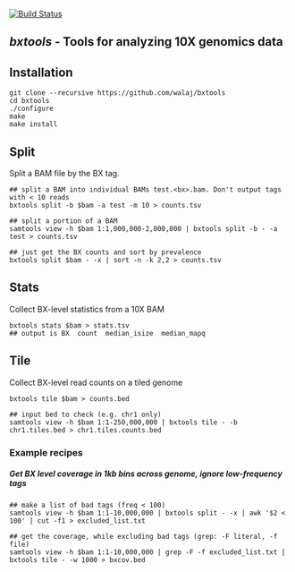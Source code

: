 [![Build Status](https://travis-ci.org/walaj/bxtools.svg?branch=master)](https://travis-ci.org/walaj/bxtools)

## *bxtools* - Tools for analyzing 10X genomics data

Installation
------------

```
git clone --recursive https://github.com/walaj/bxtools
cd bxtools
./configure
make 
make install
```

Split
-----

Split a BAM file by the BX tag.

```
## split a BAM into individual BAMs test.<bx>.bam. Don't output tags with < 10 reads
bxtools split -b $bam -a test -m 10 > counts.tsv

## split a portion of a BAM 
samtools view -h $bam 1:1,000,000-2,000,000 | bxtools split -b - -a test > counts.tsv

## just get the BX counts and sort by prevalence
bxtools split $bam - -x | sort -n -k 2,2 > counts.tsv
```

Stats
-----

Collect BX-level statistics from a 10X BAM

```
bxtools stats $bam > stats.tsv
## output is BX  count  median_isize  median_mapq
```

Tile
----

Collect BX-level read counts on a tiled genome
```
bxtools tile $bam > counts.bed

## input bed to check (e.g. chr1 only)
samtools view -h $bam 1:1-250,000,000 | bxtools tile - -b chr1.tiles.bed > chr1.tiles.counts.bed
```

### Example recipes
##### Get BX level coverage in 1kb bins across genome, ignore low-frequency tags
```
## make a list of bad tags (freq < 100)
samtools view -h $bam 1:1-10,000,000 | bxtools split - -x | awk '$2 < 100' | cut -f1 > excluded_list.txt

## get the coverage, while excluding bad tags (grep: -F literal, -f file)
samtools view -h $bam 1:1-10,000,000 | grep -F -f excluded_list.txt | bxtools tile - -w 1000 > bxcov.bed
```

```

